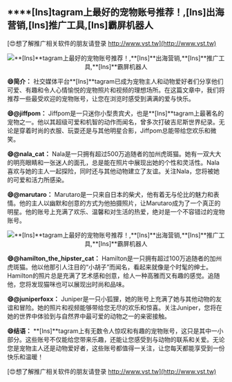 ## ****[Ins]**tagram上最好的宠物账号推荐！,**[Ins]**出海营销,**[Ins]**推广工具,**[Ins]**霸屏机器人**

[😍想了解推广相关软件的朋友请登录 http://www.vst.tw](http://www.vst.tw)

 <center><img src="https://vst.tw/MP4/tuiguang/png/2.png" alt="**[Ins]**tagram上最好的宠物账号推荐！,**[Ins]**出海营销,**[Ins]**推广工具,**[Ins]**霸屏机器人"></center>

**😄简介：**
社交媒体平台**[Ins]**tagram已成为宠物主人和动物爱好者们分享他们可爱、有趣和令人心情愉悦的宠物照片和视频的理想场所。在这篇文章中，我们将推荐一些最受欢迎的宠物账号，让您在浏览时感受到满满的爱与快乐。

**😄@jiffpom：**
Jiffpom是一只迷你小型贵宾犬，也是**[Ins]**tagram上最著名的宠物之一。他以其超级可爱和机智的动作而闻名，曾多次打破吉尼斯世界纪录。无论是穿着时尚的衣服、玩耍还是与其他明星合影，Jiffpom总能带给您欢乐和微笑。

**😄@nala_cat：**
Nala是一只拥有超过500万追随者的加州虎斑猫。她有一双大大的明亮眼睛和一张迷人的面孔，总是能在照片中展现出她的个性和灵活性。Nala喜欢与她的主人一起探险，同时还与其他动物建立了友谊。关注Nala，您将被她的可爱和活力所感染。

**😄@marutaro：**
Marutaro是一只来自日本的柴犬，他有着无与伦比的魅力和表情。他的主人以幽默和创意的方式为他拍摄照片，让Marutaro成为了一个真正的明星。他的账号上充满了欢乐、温馨和对生活的热爱，绝对是一个不容错过的宠物账号。

 <center><img src="https://vst.tw/MP4/tuiguang/png/7.png" alt="**[Ins]**tagram上最好的宠物账号推荐！,**[Ins]**出海营销,**[Ins]**推广工具,**[Ins]**霸屏机器人"></center>

**😄@hamilton_the_hipster_cat：**
Hamilton是一只拥有超过100万追随者的加州虎斑猫。他以他那引人注目的“小胡子”而闻名，看起来就像是个时髦的绅士。Hamilton的照片总是充满了艺术感和创意，给人一种高雅而又有趣的感觉。追随他，您将发现猫咪也可以展现出时尚和品味。

**😄@juniperfoxx：**
Juniper是一只小狐狸，她的账号上充满了她与其他动物的友谊和冒险。她的照片和视频能够带给您无尽的欢乐和惊喜。关注Juniper，您将在她的世界中体验到与自然界中最可爱的动物之一的亲密接触。

**😄结语：**
**[Ins]**tagram上有无数令人惊叹和有趣的宠物账号，这只是其中一小部分。这些账号不仅能给您带来乐趣，还能让您感受到与动物的联系和关爱。无论您是宠物主人还是动物爱好者，这些账号都值得一关注，让您每天都能享受到一份快乐和温暖！

[😍想了解推广相关软件的朋友请登录 http://www.vst.tw](http://www.vst.tw)



